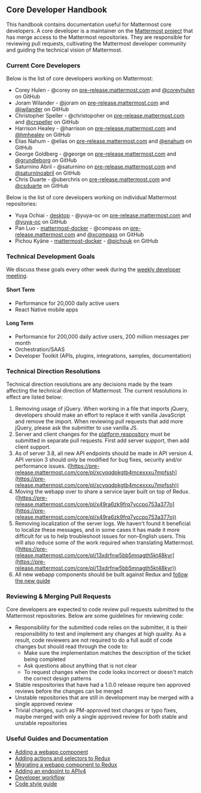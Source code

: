 Core Developer Handbook
-----------------------------

This handbook contains documentation useful for Mattermost core developers. A core developer is
a maintainer on the [Mattermost project](https://github.com/mattermost) that has merge access to the Mattermost repositories. They are responsible for reviewing pull requests, cultivating the Mattermost developer community and guiding the technical vision of Mattermost.

### Current Core Developers ###

Below is the list of core developers working on Mattermost:
- Corey Hulen - @corey on [pre-release.mattermost.com](https://pre-release.mattermost.com/) and [@coreyhulen](https://github.com/coreyhulen) on GitHub
- Joram Wilander - @joram on [pre-release.mattermost.com](https://pre-release.mattermost.com/) and [@jwilander](https://github.com/jwilander) on GitHub
- Christopher Speller - @christopoher on [pre-release.mattermost.com](https://pre-release.mattermost.com/) and [@crspeller](https://github.com/crspeller) on GitHub
- Harrison Healey - @harrison on [pre-release.mattermost.com](https://pre-release.mattermost.com/) and [@hmhealey](https://github.com/hmhealey) on GitHub
- Elias Nahum - @elias on [pre-release.mattermost.com](https://pre-release.mattermost.com/) and [@enahum](https://github.com/enahum) on GitHub
- George Goldberg - @george on [pre-release.mattermost.com](https://pre-release.mattermost.com/) and [@grundleborg](https://github.com/grundleborg) on GitHub
- Saturnino Abril - @saturnino on [pre-release.mattermost.com](https://pre-release.mattermost.com/) and [@saturninoabril](https://github.com/saturninoabril) on GitHub
- Chris Duarte - @uberchris on [pre-release.mattermost.com](https://pre-release.mattermost.com/) and [@csduarte](https://github.com/csduarte) on GitHub

Below is the list of core developers working on individual Mattermost repositories:
- Yuya Ochiai - [desktop](https://github.com/mattermost/desktop) - @yuya-oc on [pre-release.mattermost.com](https://pre-release.mattermost.com/) and [@yuya-oc](https://github.com/yuya-oc) on GitHub
- Pan Luo - [mattermost-docker](https://github.com/mattermost/mattermost-docker) - @compass on [pre-release.mattermost.com](https://pre-release.mattermost.com/) and [@xcompass](https://github.com/xcompass) on GitHub
- Pichou Kyâne - [mattermost-docker](https://github.com/mattermost/mattermost-docker) - [@pichouk](https://github.com/pichouk) on GitHub

### Technical Development Goals ###

We discuss these goals every other week during the [weekly developer meeting](https://docs.mattermost.com/process/training.html#developer-meeting).

#### Short Term ####
- Performance for 20,000 daily active users
- React Native mobile apps

#### Long Term ####
- Performance for 200,000 daily active users, 200 million messages per month
- Orchestration/SAAS
- Developer Toolkit (APIs, plugins, integrations, samples, documentation)

### Technical Direction Resolutions ###

Technical direction resolutions are any decisions made by the team affecting the technical direction of Mattermost. The current resolutions in effect are listed below:

1. Removing usage of jQuery. When working in a file that imports jQuery, developers should make an effort to replace it with vanilla JavaScript and remove the import. When reviewing pull requests that add more jQuery, please ask the submitter to use vanilla JS.
2. Server and client changes for the [platform respository](https://github.com/mattermost/platform) must be submitted in separate pull requests. First add server support, then add client support.
3. As of server 3.8, all new API endpoints should be made in API version 4. API version 3 should only be modified for bug fixes, security and/or performance issues. ([https://pre-release.mattermost.com/core/pl/xcyqqdpkgtb4mcexxxu7mpfssh](https://pre-release.mattermost.com/core/pl/xcyqqdpkgtb4mcexxxu7mpfssh))
4. Moving the webapp over to share a service layer built on top of Redux. ([https://pre-release.mattermost.com/core/pl/x49ra6zk9frq7yccpo753a377o](https://pre-release.mattermost.com/core/pl/x49ra6zk9frq7yccpo753a377o))
5. Removing localization of the server logs. We haven't found it beneficial to localize these messages, and in some cases it has made it more difficult for us to help troubleshoot issues for non-English users. This will also reduce some of the work required when translating Mattermost. ([https://pre-release.mattermost.com/core/pl/13xdrfnw5bb5mnagth5kt48kyr](https://pre-release.mattermost.com/core/pl/13xdrfnw5bb5mnagth5kt48kyr))
6. All new webapp components should be built against Redux and [follow the new guide](https://docs.mattermost.com/developer/webapp-component.html)

### Reviewing & Merging Pull Requests ###

Core developers are expected to code review pull requests submitted to the Mattermost repositories. Below are some guidelines for reviewing code:

- Responsibility for the submitted code relies on the submitter, it is their responsibility to test and implement any changes at high quality. As a result, code reviewers are not required to do a full audit of code changes but should read through the code to:
  - Make sure the implementation matches the description of the ticket being completed
  - Ask questions about anything that is not clear
  - To request changes when the code looks incorrect or doesn't match the correct design patterns
- Stable respositories that have had a 1.0.0 release require two approved reviews before the changes can be merged
- Unstable repositories that are still in development may be merged with a single approved review
- Trivial changes, such as PM-approved text changes or typo fixes, maybe merged with only a single approved review for both stable and unstable repositories

### Useful Guides and Documentation ###
- [Adding a webapp component](https://docs.mattermost.com/developer/webapp-component.html)
- [Adding actions and selectors to Redux](https://docs.mattermost.com/developer/redux.html)
- [Migrating a webapp component to Redux](https://docs.mattermost.com/developer/webapp-to-redux.html)
- [Adding an endpoint to APIv4](https://docs.mattermost.com/developer/api4.html)
- [Developer workflow](https://docs.mattermost.com/developer/developer-flow.html)
- [Code style guide](https://docs.mattermost.com/developer/style-guide.html)
